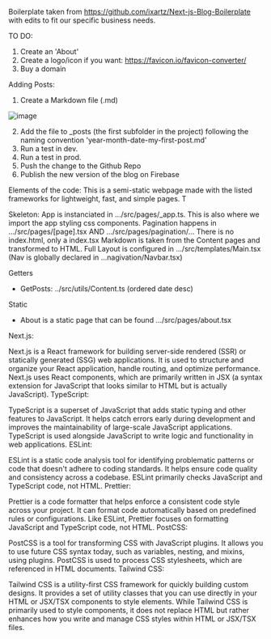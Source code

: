 Boilerplate taken from https://github.com/ixartz/Next-js-Blog-Boilerplate with edits to fit our specific business needs. 

TO DO:
1. Create an 'About'
2. Create a logo/icon if you want: https://favicon.io/favicon-converter/
3. Buy a domain

Adding Posts:
1. Create a Markdown file (.md)

![image](https://github.com/cncordance/AGsPersonalBlog/assets/168015665/fe765923-328b-4e06-bd70-2f033b12c1d2)

2. Add the file to _posts (the first subfolder in the project) following the naming convention 'year-month-date-my-first-post.md'
3. Run a test in dev.
4. Run a test in prod. 
5. Push the change to the Github Repo
6. Publish the new version of the blog on Firebase

Elements of the code: 
This is a semi-static webpage made with the listed frameworks for lightweight, fast, and simple pages. T

Skeleton: 
App is instanciated in .../src/pages/_app.ts. This is also where we import the app styling css components. 
Pagination happens in .../src/pages/[page].tsx AND .../src/pages/pagination/...
There is no index.html, only a index.tsx
Markdown is taken from the Content pages and transformed to HTML. 
Full Layout is configured in .../src/templates/Main.tsx (Nav is globally declared in ...nagivation/Navbar.tsx)

Getters 
- GetPosts: ../src/utils/Content.ts (ordered date desc)

Static
- About is a static page that can be found .../src/pages/about.tsx

Next.js:

Next.js is a React framework for building server-side rendered (SSR) or statically generated (SSG) web applications.
It is used to structure and organize your React application, handle routing, and optimize performance.
Next.js uses React components, which are primarily written in JSX (a syntax extension for JavaScript that looks similar to HTML but is actually JavaScript).
TypeScript:

TypeScript is a superset of JavaScript that adds static typing and other features to JavaScript.
It helps catch errors early during development and improves the maintainability of large-scale JavaScript applications.
TypeScript is used alongside JavaScript to write logic and functionality in web applications.
ESLint:

ESLint is a static code analysis tool for identifying problematic patterns or code that doesn't adhere to coding standards.
It helps ensure code quality and consistency across a codebase.
ESLint primarily checks JavaScript and TypeScript code, not HTML.
Prettier:

Prettier is a code formatter that helps enforce a consistent code style across your project.
It can format code automatically based on predefined rules or configurations.
Like ESLint, Prettier focuses on formatting JavaScript and TypeScript code, not HTML.
PostCSS:

PostCSS is a tool for transforming CSS with JavaScript plugins.
It allows you to use future CSS syntax today, such as variables, nesting, and mixins, using plugins.
PostCSS is used to process CSS stylesheets, which are referenced in HTML documents.
Tailwind CSS:

Tailwind CSS is a utility-first CSS framework for quickly building custom designs.
It provides a set of utility classes that you can use directly in your HTML or JSX/TSX components to style elements.
While Tailwind CSS is primarily used to style components, it does not replace HTML but rather enhances how you write and manage CSS styles within HTML or JSX/TSX files.
